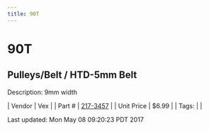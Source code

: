 ```yaml
---
title: 90T
---
```


# 90T
## Pulleys/Belt / HTD-5mm Belt
Description: 	9mm width 

| Vendor | Vex | 
| Part # | [217-3457](http://www.vexrobotics.com/vexpro/motion/belts-and-pulleys/htdbelts9.html) | 
| Unit Price | $6.99 | 
| Tags: |  | 

Last updated: Mon May 08 09:20:23 PDT 2017
